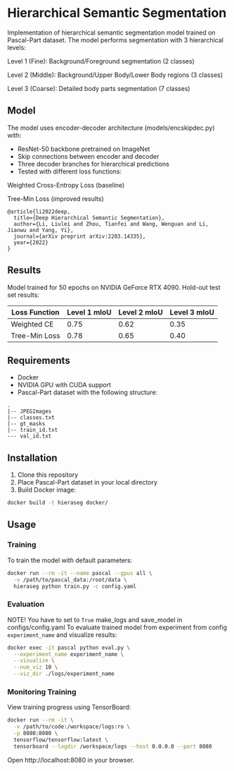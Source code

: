 # Hierarchical Semantic Segmentation

Implementation of hierarchical semantic segmentation model trained on Pascal-Part dataset. The model performs segmentation with 3 hierarchical levels:

 Level 1 (Fine): Background/Foreground segmentation (2 classes)

Level 2 (Middle): Background/Upper Body/Lower Body regions (3 classes)

Level 3 (Coarse): Detailed body parts segmentation (7 classes)

## Model
The model uses encoder-decoder architecture (models/encskipdec.py) with:

* ResNet-50 backbone pretrained on ImageNet
* Skip connections between encoder and decoder
* Three decoder branches for hierarchical predictions
* Tested with different loss functions:

Weighted Cross-Entropy Loss (baseline)

Tree-Min Loss (improved results)
```
@article{li2022deep,
  title={Deep Hierarchical Semantic Segmentation},
  author={Li, Liulei and Zhou, Tianfei and Wang, Wenguan and Li, Jianwu and Yang, Yi},
  journal={arXiv preprint arXiv:2203.14335},
  year={2022}
}
```

## Results
Model trained for 50 epochs on NVIDIA GeForce RTX 4090.
Hold-out test set results:

| Loss Function  | Level 1 mIoU | Level 2 mIoU | Level 3 mIoU |
|---------------|--------------|--------------|--------------|
| Weighted CE   | 0.75        | 0.62        | 0.35        |
| Tree-Min Loss | 0.78        | 0.65        | 0.40        |

## Requirements

- Docker
- NVIDIA GPU with CUDA support
- Pascal-Part dataset with the following structure:
```
.
|-- JPEGImages
|-- classes.txt
|-- gt_masks
|-- train_id.txt
--- val_id.txt
```
## Installation

1. Clone this repository
2. Place Pascal-Part dataset in your local directory
3. Build Docker image:
```bash
docker build -t hieraseg docker/
```

## Usage

### Training

To train the model with default parameters:

```bash
docker run --rm -it --name pascal --gpus all \
  -v /path/to/pascal_data:/root/data \
  hieraseg python train.py -c config.yaml
```

### Evaluation
NOTE! You have to set to `True` make_logs and save_model in configs/config.yaml
To evaluate trained model from experiment from config `experiment_name` and visualize results:

```bash
docker exec -it pascal python eval.py \
  --experiment_name experiment_name \
  --visualize \
  --num_viz 10 \
  --viz_dir ./logs/experiment_name
```

### Monitoring Training

View training progress using TensorBoard:

```bash 
docker run --rm -it \
  -v /path/to/code:/workspace/logs:ro \
  -p 8080:8080 \
  tensorflow/tensorflow:latest \
  tensorboard --logdir /workspace/logs --host 0.0.0.0 --port 8080
```

Open http://localhost:8080 in your browser.
